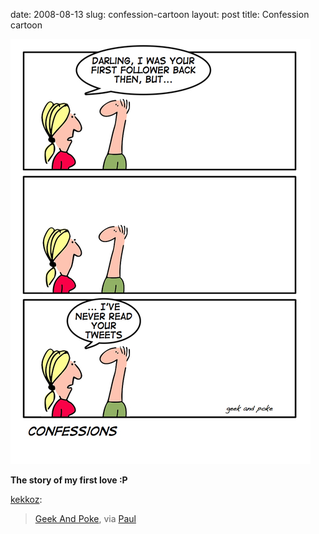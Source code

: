 date: 2008-08-13
slug: confession-cartoon
layout: post
title: Confession cartoon


<a href="http://geekandpoke.typepad.com/geekandpoke/2008/08/minigeek---ed-3.html"><img src="/static/tumblr_files/ErzqTbwoYck40mb9piA4lsKo_500.jpg"/></a><br/><p><b>The story of my first love :P</b></p>

<p><a href="http://kekkoz.tumblr.com/post/45670847/geek-and-poke-via-paul" target="_blank">kekkoz</a>:</p>

<blockquote><a href="http://geekandpoke.typepad.com/geekandpoke/2008/08/minigeek---ed-3.html" target="_blank">Geek And Poke</a>, via <a href="http://www.paulthewineguy.com/" target="_blank">Paul</a></blockquote>
